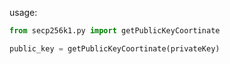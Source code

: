 usage:

````python
from secp256k1.py import getPublicKeyCoortinate

public_key = getPublicKeyCoortinate(privateKey)
